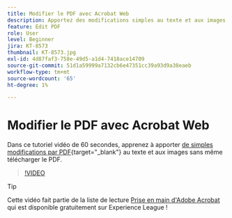 ```yaml
---
title: Modifier le PDF avec Acrobat Web
description: Apportez des modifications simples au texte et aux images sans même télécharger le PDF
feature: Edit PDF
role: User
level: Beginner
jira: KT-8573
thumbnail: KT-8573.jpg
exl-id: 4d87faf3-758e-49d5-a1d4-7418ace14709
source-git-commit: 51d1a59999a7132cb6e47351cc39a93d9a38eaeb
workflow-type: tm+mt
source-wordcount: '65'
ht-degree: 1%

---
```


# Modifier le PDF avec Acrobat Web

Dans ce tutoriel vidéo de 60 secondes, apprenez à apporter [de simples modifications par PDF](https://www.adobe.com/fr/acrobat/online/pdf-editor.html){target="_blank"} au texte et aux images sans même télécharger le PDF.

>[!VIDEO](https://video.tv.adobe.com/v/336362?quality=12&learn=on&hidetitle=true)

>[!TIP]
>
>Cette vidéo fait partie de la liste de lecture [Prise en main d&#39;Adobe Acrobat](https://experienceleague.adobe.com/fr/playlists/acrobat-get-started-business-users) qui est disponible gratuitement sur Experience League !
